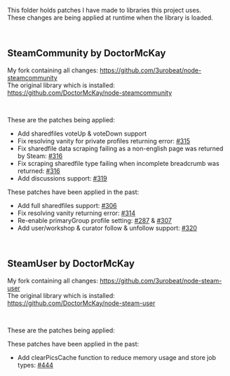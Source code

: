 This folder holds patches I have made to libraries this project uses.  
These changes are being applied at runtime when the library is loaded.  

&nbsp;

## SteamCommunity by DoctorMcKay
My fork containing all changes: https://github.com/3urobeat/node-steamcommunity  
The original library which is installed: https://github.com/DoctorMcKay/node-steamcommunity  

&nbsp;

These are the patches being applied:  
- Add sharedfiles voteUp & voteDown support
- Fix resolving vanity for private profiles returning error: [#315](https://github.com/DoctorMcKay/node-steamcommunity/pull/315)
- Fix sharedfile data scraping failing as a non-english page was returned by Steam: [#316](https://github.com/DoctorMcKay/node-steamcommunity/pull/316)
- Fix scraping sharedfile type failing when incomplete breadcrumb was returned: [#316](https://github.com/DoctorMcKay/node-steamcommunity/pull/316)
- Add discussions support: [#319](https://github.com/DoctorMcKay/node-steamcommunity/pull/319)

These patches have been applied in the past:  
- Add full sharedfiles support: [#306](https://github.com/DoctorMcKay/node-steamcommunity/pull/306)
- Fix resolving vanity returning error: [#314](https://github.com/DoctorMcKay/node-steamcommunity/pull/314)
- Re-enable primaryGroup profile setting: [#287](https://github.com/DoctorMcKay/node-steamcommunity/pull/287) & [#307](https://github.com/DoctorMcKay/node-steamcommunity/pull/307)
- Add user/workshop & curator follow & unfollow support: [#320](https://github.com/DoctorMcKay/node-steamcommunity/pull/320)

&nbsp;

## SteamUser by DoctorMcKay
My fork containing all changes: https://github.com/3urobeat/node-steam-user  
The original library which is installed: https://github.com/DoctorMcKay/node-steam-user  

&nbsp;

These are the patches being applied:  

These patches have been applied in the past:  
- Add clearPicsCache function to reduce memory usage and store job types: [#444](https://github.com/DoctorMcKay/node-steam-user/pull/444)